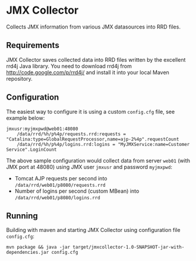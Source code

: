JMX Collector
=============

Collects JMX information from various JMX datasources into RRD files.

Requirements
------------

JMX Collector saves collected data into RRD files written by the excellent rrd4j Java library.
You need to download rrd4j from <http://code.google.com/p/rrd4j/> and install it into your local Maven repository.


Configuration
-------------

The easiest way to configure it is using a custom `config.cfg` file, see example below:

    jmxusr:myjmxpwd@web01:48080
        /data/rrd/%h/p%4p/requests.rrd:requests = "Catalina:type=GlobalRequestProcessor,name=ajp-2%4p".requestCount
        /data/rrd/%h/p%4p/logins.rrd:logins = "MyJMXService:name=Customer Service".LoginCount

The above sample configuration would collect data from server `web01` (with JMX port at 48080) 
using JMX user `jmxusr` and password `myjmxpwd`:

* Tomcat AJP requests per second into `/data/rrd/web01/p8080/requests.rrd`
* Number of logins per second (custom MBean) into `/data/rrd/web01/p8080/logins.rrd`


Running
-------

Building with maven and starting JMX Collector using configuration file `config.cfg`:

    mvn package && java -jar target/jmxcollector-1.0-SNAPSHOT-jar-with-dependencies.jar config.cfg


